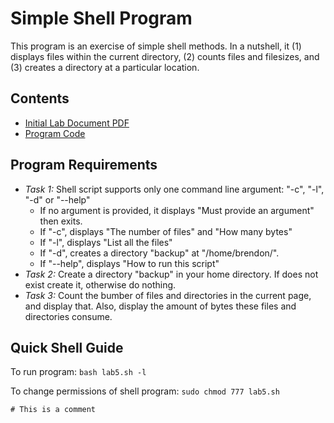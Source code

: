 # Simple Shell Program

This program is an exercise of simple shell methods. In a nutshell, it (1) 
displays files within the current directory, (2) counts files and filesizes, and
(3) creates a directory at a particular location.

## Contents

- [Initial Lab Document PDF]()
- [Program Code]()

## Program Requirements

- *Task 1:* Shell script supports only one command line argument: "-c", "-l", "-d" or "--help"
  - If no argument is provided, it displays "Must provide an argument"
    then exits.
  - If "-c", displays "The number of files" and "How many bytes"
  - If "-l", displays "List all the files"
  - If "-d", creates a directory "backup" at "/home/brendon/".
  - If "--help", displays "How to run this script"
- *Task 2:* Create a directory "backup" in your home directory. If does not exist
  create it, otherwise do nothing.
- *Task 3:* Count the bumber of files and directories in the current page, and 
  display that. Also, display the amount of bytes these files and
  directories consume.
  
## Quick Shell Guide

To run program: `bash lab5.sh -l`

To change permissions of shell program: `sudo chmod 777 lab5.sh`

```shell
# This is a comment

```


